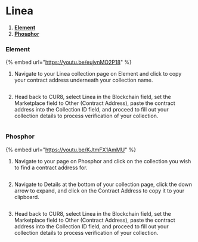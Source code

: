 # Linea

1. [**Element**](linea.md#element)
2. [**Phosphor**](linea.md#phosphor)

### Element



{% embed url="https://youtu.be/eujvnMO2P18" %}

1. Navigate to your Linea collection page on Element and click to copy your contract address underneath your collection name.

<figure><img src="../../.gitbook/assets/Screenshot 2025-01-31 at 13.04.04.png" alt=""><figcaption></figcaption></figure>

2. Head back to CUR8, select Linea in the Blockchain field, set the Marketplace field to Other (Contract Address), paste the contract address into the Collection ID field, and proceed to fill out your collection details to process verification of your collection.

<figure><img src="../../.gitbook/assets/Screenshot 2025-01-31 at 13.05.47.png" alt=""><figcaption></figcaption></figure>

### Phosphor



{% embed url="https://youtu.be/KJtmFX1AmMU" %}

1. Navigate to your page on Phosphor and click on the collection you wish to find a contract address for.&#x20;

<figure><img src="../../.gitbook/assets/Screenshot 2025-01-31 at 13.20.16.png" alt=""><figcaption></figcaption></figure>

2. Navigate to Details at the bottom of your collection page, click the down arrow to expand, and click on the Contract Address to copy it to your clipboard.

<figure><img src="../../.gitbook/assets/Screenshot 2025-01-31 at 13.15.21.png" alt=""><figcaption></figcaption></figure>

3. Head back to CUR8, select Linea in the Blockchain field, set the Marketplace field to Other (Contract Address), paste the contract address into the Collection ID field, and proceed to fill out your collection details to process verification of your collection.

<figure><img src="../../.gitbook/assets/Screenshot 2025-01-31 at 13.05.47.png" alt=""><figcaption></figcaption></figure>
